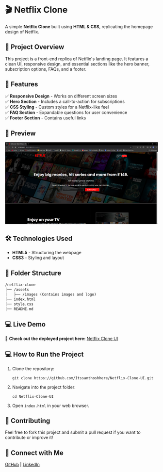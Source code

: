 # 🎬 Netflix Clone

A simple **Netflix Clone** built using **HTML & CSS**, replicating the homepage design of Netflix.

## 🚀 Project Overview
This project is a front-end replica of Netflix's landing page. It features a clean UI, responsive design, and essential sections like the hero banner, subscription options, FAQs, and a footer.

## 🌟 Features
✅ **Responsive Design** - Works on different screen sizes  
✅ **Hero Section** - Includes a call-to-action for subscriptions  
✅ **CSS Styling** - Custom styles for a Netflix-like feel  
✅ **FAQ Section** - Expandable questions for user convenience  
✅ **Footer Section** - Contains useful links  

## 📸 Preview
![Netflix Clone Preview](assets/images/preview.png)

## 🛠️ Technologies Used
- **HTML5** - Structuring the webpage  
- **CSS3** - Styling and layout  

## 📂 Folder Structure
```
/netflix-clone  
│── /assets  
│   ├── /images (Contains images and logo)  
│── index.html  
│── style.css  
│── README.md  
```

## 💻 Live Demo  
🔗 **Check out the deployed project here:** [Netflix Clone UI](https://netflix-clone-ui-hazel.vercel.app/)

## 💻 How to Run the Project
1. Clone the repository:  
   ```
   git clone https://github.com/Itssanthoshhere/Netflix-Clone-UI.git
   ```
2. Navigate into the project folder:  
   ```
   cd Netflix-Clone-UI
   ```
3. Open `index.html` in your web browser.  

## 🤝 Contributing
Feel free to fork this project and submit a pull request if you want to contribute or improve it!

## 📩 Connect with Me
[GitHub](https://github.com/Itssanthoshhere) | [LinkedIn](https://linkedin.com/in/thesanthoshvs)

